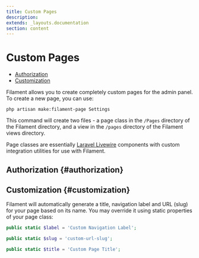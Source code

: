 ```yaml
---
title: Custom Pages
description:
extends: _layouts.documentation
section: content
---
```


# Custom Pages

- [Authorization](#authorization)
- [Customization](#customization)

Filament allows you to create completely custom pages for the admin panel. To create a new page, you can use:
```
php artisan make:filament-page Settings
```
This command will create two files - a page class in the `/Pages` directory of the Filament directory, and a view in the `/pages` directory of the Filament views directory.

Page classes are essentially [Laravel Livewire](https://laravel-livewire.com) components with custom integration utilities for use with Filament.

## Authorization {#authorization}

## Customization {#customization}

Filament will automatically generate a title, navigation label and URL (slug) for your page based on its name. You may override it using static properties of your page class:
```php
public static $label = 'Custom Navigation Label';

public static $slug = 'custom-url-slug';

public static $title = 'Custom Page Title';
```